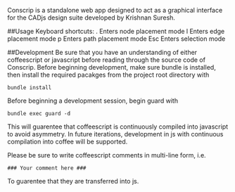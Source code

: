 Conscrip is a standalone web app designed to act as a graphical interface for the CADjs design suite developed by Krishnan Suresh.

##Usage
Keyboard shortcuts:
  . Enters node placement mode
  l Enters edge placement mode
  p Enters path placement mode
  Esc Enters selection mode

##Development
Be sure that you have an understanding of either coffeescript or javascript before reading through the source code of Conscrip. Before beginning development, make sure bundle is installed, then install the required pacakges from the project root directory with

`bundle install`

Before beginning a development session, begin guard with

`bundle exec guard -d`

This will guarentee that coffeescript is continuously compiled into javascript to avoid asymmetry. In future iterations, development in js with continuous compilation into coffee will be supported.

Please be sure to write coffeescript comments in multi-line form, i.e.

`### Your comment here ###`

To guarentee that they are transferred into js.